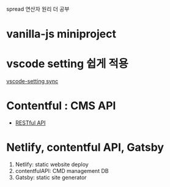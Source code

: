 spread 연산자 원리 더 공부

# vanilla-js miniproject

[](https://www.youtube.com/watch?v=90PgFUPIybY)

# vscode setting 쉽게 적용

[vscode-setting sync](https://teamsmiley.github.io/2018/06/02/vs-code-sync/)

# Contentful : CMS API

- [RESTful API](https://gmlwjd9405.github.io/2018/09/21/rest-and-restful.html)

# Netlify, contentful API, Gatsby

1. Netlify: static website deploy
2. contentfulAPI: CMD management DB
3. Gatsby: static site generator
